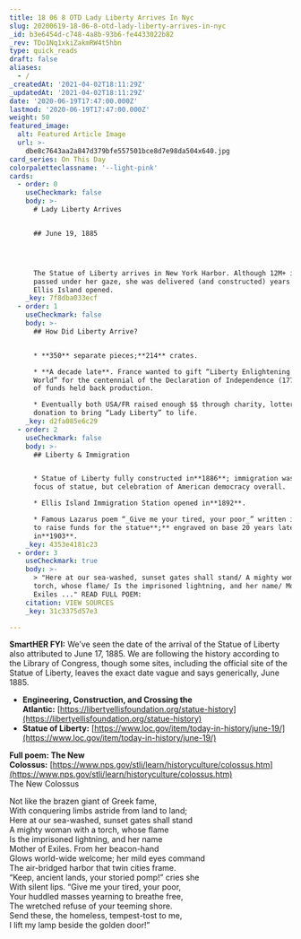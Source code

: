 ```yaml
---
title: 18 06 8 OTD Lady Liberty Arrives In Nyc
slug: 20200619-18-06-8-otd-lady-liberty-arrives-in-nyc
_id: b3e6454d-c748-4a8b-93b6-fe4433022b82
_rev: TDo1Nq1xkiZakmRW4t5hbn
type: quick_reads
draft: false
aliases:
  - /
_createdAt: '2021-04-02T18:11:29Z'
_updatedAt: '2021-04-02T18:11:29Z'
date: '2020-06-19T17:47:00.000Z'
lastmod: '2020-06-19T17:47:00.000Z'
weight: 50
featured_image:
  alt: Featured Article Image
  url: >-
    dbe8c7643aa2a847d379bfe557501bce8d7e98da504x640.jpg
card_series: On This Day
colorpaletteclassname: '--light-pink'
cards:
  - order: 0
    useCheckmark: false
    body: >-
      # Lady Liberty Arrives


      ## June 19, 1885




      The Statue of Liberty arrives in New York Harbor. Although 12M+ immigrants
      passed under her gaze, she was delivered (and constructed) years before
      Ellis Island opened.
    _key: 7f8dba033ecf
  - order: 1
    useCheckmark: false
    body: >-
      ## How Did Liberty Arrive?


      * **350** separate pieces;**214** crates.

      * **A decade late**. France wanted to gift “Liberty Enlightening the
      World” for the centennial of the Declaration of Independence (1776). Lack
      of funds held back production.

      * Eventually both USA/FR raised enough $$ through charity, lottery, &
      donation to bring “Lady Liberty” to life.
    _key: d2fa085e6c29
  - order: 2
    useCheckmark: false
    body: >-
      ## Liberty & Immigration


      * Statue of Liberty fully constructed in**1886**; immigration wasn’t sole
      focus of statue, but celebration of American democracy overall.

      * Ellis Island Immigration Station opened in**1892**.

      * Famous Lazarus poem “_Give me your tired, your poor_” written in**1883**
      to raise funds for the statue**;** engraved on base 20 years later
      in**1903**.
    _key: 4353e4181c23
  - order: 3
    useCheckmark: true
    body: >-
      > "Here at our sea-washed, sunset gates shall stand/ A mighty woman with a
      torch, whose flame/ Is the imprisoned lightning, and her name/ Mother of
      Exiles ..." READ FULL POEM:
    citation: VIEW SOURCES
    _key: 31c3375d57e3

---
```

**SmartHER FYI:** We’ve seen the date of the arrival of the Statue of Liberty also attributed to June 17, 1885. We are following the history according to the Library of Congress, though some sites, including the official site of the Statue of Liberty, leaves the exact date vague and says generically, June 1885.

* **Engineering, Construction, and Crossing the Atlantic:** [https://libertyellisfoundation.org/statue-history](https://libertyellisfoundation.org/statue-history)
* **Statue of Liberty:** [https://www.loc.gov/item/today-in-history/june-19/](https://www.loc.gov/item/today-in-history/june-19/)

**Full poem: The New Colossus:** [https://www.nps.gov/stli/learn/historyculture/colossus.htm](https://www.nps.gov/stli/learn/historyculture/colossus.htm)  
The New Colossus

Not like the brazen giant of Greek fame,  
With conquering limbs astride from land to land;  
Here at our sea-washed, sunset gates shall stand  
A mighty woman with a torch, whose flame  
Is the imprisoned lightning, and her name  
Mother of Exiles. From her beacon-hand  
Glows world-wide welcome; her mild eyes command  
The air-bridged harbor that twin cities frame.  
“Keep, ancient lands, your storied pomp!” cries she  
With silent lips. “Give me your tired, your poor,  
Your huddled masses yearning to breathe free,  
The wretched refuse of your teeming shore.  
Send these, the homeless, tempest-tost to me,  
I lift my lamp beside the golden door!”